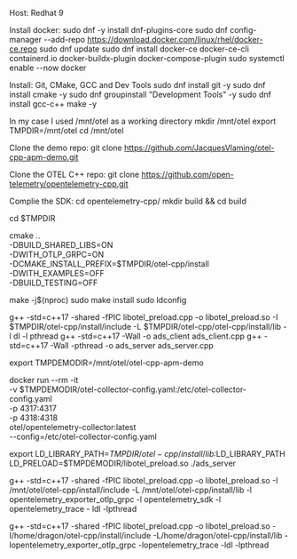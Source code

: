 Host: Redhat 9

Install docker:
sudo dnf -y install dnf-plugins-core
sudo dnf config-manager --add-repo https://download.docker.com/linux/rhel/docker-ce.repo
sudo dnf update
sudo dnf install docker-ce docker-ce-cli containerd.io docker-buildx-plugin docker-compose-plugin
sudo systemctl enable --now docker

Install: Git, CMake, GCC and Dev Tools
sudo dnf install git -y
sudo dnf install cmake -y
sudo dnf groupinstall "Development Tools" -y
sudo dnf install gcc-c++ make -y

In my case I used /mnt/otel as a working directory
mkdir /mnt/otel
export TMPDIR=/mnt/otel
cd /mnt/otel

Clone the demo repo:
git clone https://github.com/JacquesVlaming/otel-cpp-apm-demo.git

Clone the OTEL C++ repo:
git clone https://github.com/open-telemetry/opentelemetry-cpp.git

Complie the SDK:
cd opentelemetry-cpp/
mkdir build && cd build





cd $TMPDIR


cmake .. \
-DBUILD_SHARED_LIBS=ON \
-DWITH_OTLP_GRPC=ON \
-DCMAKE_INSTALL_PREFIX=$TMPDIR/otel-cpp/install \
-DWITH_EXAMPLES=OFF \
-DBUILD_TESTING=OFF

make -j$(nproc)
sudo make install
sudo ldconfig


[//]: # (g++ -std=c++17 -shared -fPIC libotel_preload.cpp -o libotel_preload.so -I /mnt/otel/otel-cpp/install/include -L /mnt/otel/otel-cpp/otel-cpp/install/lib -l dl -l pthread)
g++ -std=c++17 -shared -fPIC libotel_preload.cpp -o libotel_preload.so -I $TMPDIR/otel-cpp/install/include -L $TMPDIR/otel-cpp/otel-cpp/install/lib -l dl -l pthread
g++ -std=c++17 -Wall -o ads_client ads_client.cpp
g++ -std=c++17 -Wall -pthread -o ads_server ads_server.cpp


export TMPDEMODIR=/mnt/otel/otel-cpp-apm-demo

docker run --rm -it \
-v $TMPDEMODIR/otel-collector-config.yaml:/etc/otel-collector-config.yaml \
-p 4317:4317 \
-p 4318:4318 \
otel/opentelemetry-collector:latest \
--config=/etc/otel-collector-config.yaml


export LD_LIBRARY_PATH=$TMPDIR/otel-cpp/install/lib:$LD_LIBRARY_PATH
LD_PRELOAD=$TMPDEMODIR/libotel_preload.so ./ads_server

g++ -std=c++17 -shared -fPIC libotel_preload.cpp -o libotel_preload.so     -I /mnt/otel/otel-cpp/install/include     -L /mnt/otel/otel-cpp/install/lib     -l opentelemetry_exporter_otlp_grpc     -l opentelemetry_sdk     -l opentelemetry_trace     - ldl -lpthread

g++ -std=c++17 -shared -fPIC libotel_preload.cpp -o libotel_preload.so     -I/home/dragon/otel-cpp/install/include     -L/home/dragon/otel-cpp/install/lib     -lopentelemetry_exporter_otlp_grpc     -lopentelemetry_trace     -ldl -lpthread

















